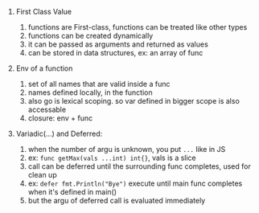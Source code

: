 1. First Class Value
    1. functions are First-class, functions can be treated like other types
    2. functions can be created dynamically
    3. it can be passed as arguments and returned as values
    4. can be stored in data structures, ex: an array of func

2. Env of a function
    1. set of all names that are valid inside a func
    2. names defined locally, in the function
    3. also go is lexical scoping. so var defined in bigger scope is also accessable
    4. closure: env + func

3. Variadic(...) and Deferred:
    1. when the number of argu is unknown, you put ```...``` like in JS
    2. ex: ```func getMax(vals ...int) int{}```, vals is a slice
    3. call can be deferred until the surrounding func completes, used for clean up
    4. ex: ```defer fmt.Println("Bye")``` execute until main func completes when it's defined in main()
    5. but the argu of deferred call is evaluated immediately